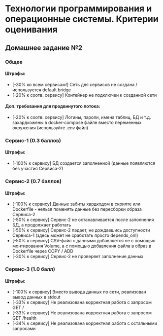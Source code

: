 # Технологии программирования и операционные системы. Критерии оценивания

## Домашнее задание №2

### Общее

#### Штрафы:
 - [-30% ко всем сервисам!] Сеть для сервисов не создана / используется default bridge
 - [-20% к соотв. сервису] Контейнер не подключен к созданной сети
#### Доп. требования для продвинутого потока:
 - [-20% к соотв. сервису] Логины, пароли, имена таблиц, БД и т.д. захардкожены в docker-compose файле вместо переменных окружения (используйте .env файл)

### Сервис-1 (0.3 баллов)

#### Штрафы:
 - [-100% к сервису] БД создается заполненной (данные появляются без участия Сервиса-2)

### Сервис-2 (0.7 баллов)

#### Штрафы:
 - [-100% к сервису] Данные забиты хардкодом в скрипте или Dockerfile - нельзя поменять данные без пересборки образа Сервиса-2
 - [-50% к сервису] Сервис-2 не останавливается после заполнения БД, а продолжает работать
 - [-50% к сервису] Сервис-2 падает, не дождавшись доступности Сервиса-1 (здесь может не сработать просто depends_on!)
 - [-50% к сервису] CSV-файл с данными добавляется не с помощью монтирования Volume, а с помощью добавления файла в образ в Dockerfile через COPY / ADD
 - [-30% к сервису] Сервис-2 не проверяет заполнение данных

### Сервис-3 (1.0 балл)

#### Штрафы:
 - [-100% к сервису] Вместо вывода данных по сети, реализован вывод данных в stdout
 - [-33% к сервису] Не реализована корректная работа с запросом GET /
 - [-33% к сервису] Не реализована корректная работа с запросом GET /health
 - [-34% к сервису] Не реализована корректная работа с остальными запросами
